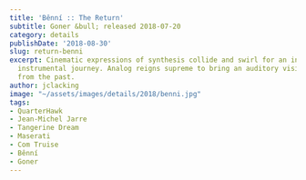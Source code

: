 ```yaml
---
title: 'Bênní :: The Return'
subtitle: Goner &bull; released 2018-07-20
category: details
publishDate: '2018-08-30'
slug: return-benni
excerpt: Cinematic expressions of synthesis collide and swirl for an introspective
  instrumental journey. Analog reigns supreme to bring an auditory vision of a future
  from the past.
author: jclacking
image: "~/assets/images/details/2018/benni.jpg"
tags:
- QuarterHawk
- Jean-Michel Jarre
- Tangerine Dream
- Maserati
- Com Truise
- Bênní
- Goner
---
```


